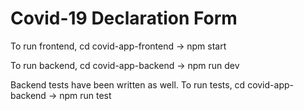 # Covid-19 Declaration Form

<p> To run frontend, cd covid-app-frontend -> npm start </p>
<p> To run backend, cd covid-app-backend -> npm run dev <p> 

<p> Backend tests have been written as well.
To run tests, cd covid-app-backend -> npm run test<p> 